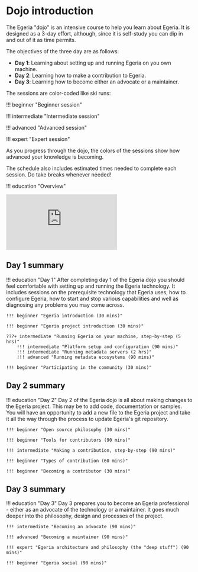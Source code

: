 <!-- SPDX-License-Identifier: CC-BY-4.0 -->
<!-- Copyright Contributors to the Egeria project 2020. -->

# Dojo introduction

The Egeria "dojo" is an intensive course to help you learn about Egeria.
It is designed as a 3-day effort, although, since it is self-study you can
dip in and out of it as time permits.

The objectives of the three day are as follows:

- **Day 1**: Learning about setting up and running Egeria on you own machine.
- **Day 2**: Learning how to make a contribution to Egeria.
- **Day 3**: Learning how to become either an advocate or a maintainer.

The sessions are color-coded like ski runs:

!!! beginner "Beginner session"

!!! intermediate "Intermediate session"

!!! advanced "Advanced session"

!!! expert "Expert session"

As you progress through the dojo, the colors of the sessions
show how advanced your knowledge is becoming.

The schedule also includes estimated times needed to complete each session.
Do take breaks whenever needed!

!!! education "Overview"
    <div class="video-wrapper">
        <iframe src="https://www.youtube.com/embed/videoseries?list=PLhfwwk2gl_5Y7ZE8kHjGKyuIEZMQ5Hkfp" title="YouTube video player" frameborder="0" allow="accelerometer; autoplay; clipboard-write; encrypted-media; gyroscope; picture-in-picture" allowfullscreen></iframe>
    </div>

## Day 1 summary

!!! education "Day 1"
    After completing day 1 of the Egeria dojo you should feel
    comfortable with setting up and running the Egeria technology.
    It includes sessions on the prerequisite technology that Egeria uses,
    how to configure Egeria, how to start and stop various capabilities
    and well as diagnosing any problems you may come across.

    !!! beginner "Egeria introduction (30 mins)"

    !!! beginner "Egeria project introduction (30 mins)"

    ???+ intermediate "Running Egeria on your machine, step-by-step (5 hrs)"
        !!! intermediate "Platform setup and configuration (90 mins)"
        !!! intermediate "Running metadata servers (2 hrs)"
        !!! advanced "Running metadata ecosystems (90 mins)"

    !!! beginner "Participating in the community (30 mins)"

## Day 2 summary

!!! education "Day 2"
    Day 2 of the Egeria dojo is all about making changes to the
    Egeria project. This may be to add code, documentation or samples.
    You will have an opportunity to add a new file to the Egeria project
    and take it all the way through the process to update Egeria's git repository.

    !!! beginner "Open source philosophy (30 mins)"

    !!! beginner "Tools for contributors (90 mins)"

    !!! intermediate "Making a contribution, step-by-step (90 mins)"

    !!! beginner "Types of contribution (60 mins)"

    !!! beginner "Becoming a contributor (30 mins)"

## Day 3 summary

!!! education "Day 3"
    Day 3 prepares you to become an Egeria professional - either
    as an advocate of the technology or a maintainer.
    It goes much deeper into the philosophy, design and processes
    of the project.

    !!! intermediate "Becoming an advocate (90 mins)"

    !!! advanced "Becoming a maintainer (90 mins)"

    !!! expert "Egeria architecture and philosophy (the "deep stuff") (90 mins)"

    !!! beginner "Egeria social (90 mins)"
